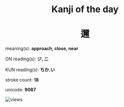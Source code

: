 <h1 align="center">Kanji of the day</h1>
<h1 align="center">邇</h1>
<p align="left">meaning(s): <b>approach, close, near</b></p>
<p align="left">ON reading(s): <b>ジ, ニ</b></p>
<p align="left">KUN reading(s): <b>ちか.い</b></p>
<p align="left">stroke count: <b>18</b></p>
<p align="left">unicode: <b>9087</b></p>
<p align="left"><img src="https://komarev.com/ghpvc/?username=tristanwagner-kanjioftheday&label=Views&color=0e75b6&style=flat" alt="views"/></p>
